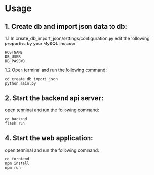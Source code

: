 # Usage
## 1.  Create db and import json data to db:
1.1 In create_db_import_json/settings/configuration.py 
edit the following properties by your MySQL instace:
```
HOSTNAME 
DB_USER
DB_PASSWD
```

1.2 Open terminal and run the following command:
```
cd create_db_import_json
python main.py
```
      
## 2. Start the backend api server:
open terminal and run the following command:
```
cd backend
flask run
```
## 4. Start the web application:
open terminal and run the following command:
```
cd forntend
npm install
npm run
```
       
